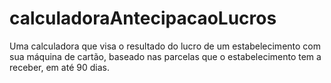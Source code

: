 # calculadoraAntecipacaoLucros

Uma calculadora que visa o resultado do lucro de um estabelecimento com sua máquina de cartão, baseado nas parcelas que o estabelecimento tem a receber, em até 90 dias.

